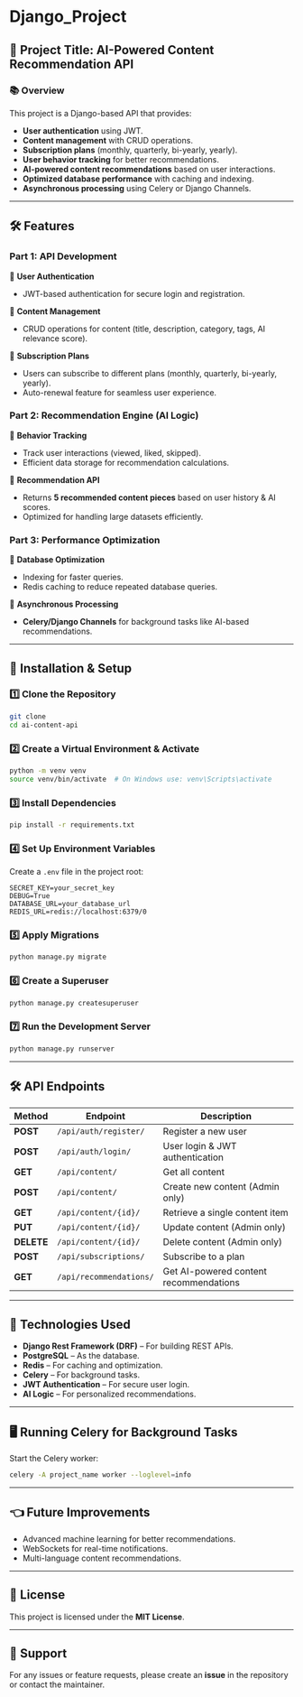 # Django_Project


## **📌 Project Title: AI-Powered Content Recommendation API**

### **📚 Overview**
This project is a Django-based API that provides:
- **User authentication** using JWT.
- **Content management** with CRUD operations.
- **Subscription plans** (monthly, quarterly, bi-yearly, yearly).
- **User behavior tracking** for better recommendations.
- **AI-powered content recommendations** based on user interactions.
- **Optimized database performance** with caching and indexing.
- **Asynchronous processing** using Celery or Django Channels.

---

## **🛠️ Features**
### **Part 1: API Development**
💪 **User Authentication**  
- JWT-based authentication for secure login and registration.  

💪 **Content Management**  
- CRUD operations for content (title, description, category, tags, AI relevance score).  

💪 **Subscription Plans**  
- Users can subscribe to different plans (monthly, quarterly, bi-yearly, yearly).  
- Auto-renewal feature for seamless user experience.

### **Part 2: Recommendation Engine (AI Logic)**
💪 **Behavior Tracking**  
- Track user interactions (viewed, liked, skipped).  
- Efficient data storage for recommendation calculations.

💪 **Recommendation API**  
- Returns **5 recommended content pieces** based on user history & AI scores.  
- Optimized for handling large datasets efficiently.

### **Part 3: Performance Optimization**
💪 **Database Optimization**  
- Indexing for faster queries.  
- Redis caching to reduce repeated database queries.  

💪 **Asynchronous Processing**  
- **Celery/Django Channels** for background tasks like AI-based recommendations.

---

## **🚀 Installation & Setup**
### **1️⃣ Clone the Repository**
```bash
git clone 
cd ai-content-api
```

### **2️⃣ Create a Virtual Environment & Activate**
```bash
python -m venv venv
source venv/bin/activate  # On Windows use: venv\Scripts\activate
```

### **3️⃣ Install Dependencies**
```bash
pip install -r requirements.txt
```

### **4️⃣ Set Up Environment Variables**
Create a `.env` file in the project root:
```
SECRET_KEY=your_secret_key
DEBUG=True
DATABASE_URL=your_database_url
REDIS_URL=redis://localhost:6379/0
```

### **5️⃣ Apply Migrations**
```bash
python manage.py migrate
```

### **6️⃣ Create a Superuser**
```bash
python manage.py createsuperuser
```

### **7️⃣ Run the Development Server**
```bash
python manage.py runserver
```

---

## **🛠️ API Endpoints**
| Method | Endpoint | Description |
|--------|---------|------------|
| **POST** | `/api/auth/register/` | Register a new user |
| **POST** | `/api/auth/login/` | User login & JWT authentication |
| **GET** | `/api/content/` | Get all content |
| **POST** | `/api/content/` | Create new content (Admin only) |
| **GET** | `/api/content/{id}/` | Retrieve a single content item |
| **PUT** | `/api/content/{id}/` | Update content (Admin only) |
| **DELETE** | `/api/content/{id}/` | Delete content (Admin only) |
| **POST** | `/api/subscriptions/` | Subscribe to a plan |
| **GET** | `/api/recommendations/` | Get AI-powered content recommendations |

---

## **📝 Technologies Used**
- **Django Rest Framework (DRF)** – For building REST APIs.
- **PostgreSQL** – As the database.
- **Redis** – For caching and optimization.
- **Celery** – For background tasks.
- **JWT Authentication** – For secure user login.
- **AI Logic** – For personalized recommendations.

---

## **🖥️ Running Celery for Background Tasks**
Start the Celery worker:
```bash
celery -A project_name worker --loglevel=info
```

---

## **👈 Future Improvements**
- Advanced machine learning for better recommendations.
- WebSockets for real-time notifications.
- Multi-language content recommendations.

---

## **📜 License**
This project is licensed under the **MIT License**.

---

## **📲 Support**
For any issues or feature requests, please create an **issue** in the repository or contact the maintainer.

